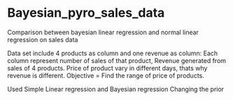 # Bayesian_pyro_sales_data
Comparison between bayesian linear regression and normal linear regression on sales data

Data set include 4 products as column and one revenue as column:
Each column represent number of sales of that product, Revenue generated from sales of 4 products.
Price of product vary in different days, thats why revenue is different.
Objective = Find the range of price of products.            
                  
Used Simple Linear regression and Bayesian regression 
Changing the prior
     
        
                 
              
